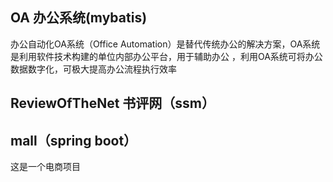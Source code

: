 ## OA 办公系统(mybatis)

办公自动化OA系统（Office Automation）是替代传统办公的解决方案，OA系统是利用软件技术构建的单位内部办公平台，用于辅助办公
，利用OA系统可将办公数据数字化，可极大提高办公流程执行效率

## ReviewOfTheNet   书评网（ssm）

## mall（spring boot）

这是一个电商项目